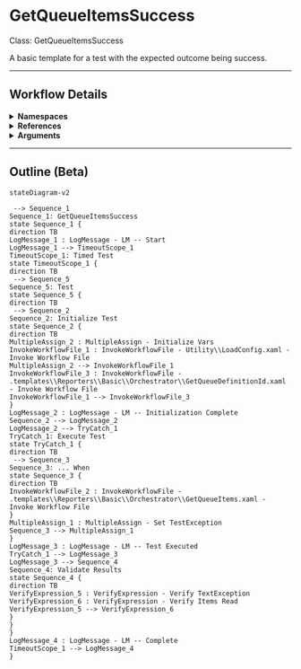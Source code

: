 # GetQueueItemsSuccess
Class: GetQueueItemsSuccess

A basic template for a test with the expected outcome being success.

<hr />

## Workflow Details
<details>
    <summary>
    <b>Namespaces</b>
    </summary>

    - System.Activities
- System.Activities.Statements
- System.Activities.Expressions
- System.Activities.Validation
- System.Activities.XamlIntegration
- Microsoft.VisualBasic
- Microsoft.VisualBasic.Activities
- System
- System.Collections
- System.Collections.Generic
- System.Data
- System.Diagnostics
- System.Drawing
- System.IO
- System.Linq
- System.Net.Mail
- System.Xml
- System.Text
- System.Xml.Linq
- UiPath.Core
- UiPath.Core.Activities
- System.Windows.Markup
- System.Collections.ObjectModel
- System.Runtime.Serialization
- System.Reflection
- System.Linq.Expressions
- UiPath.Testing.Activities
- UiPath.Shared.Activities
- GlobalVariablesNamespace
- GlobalConstantsNamespace
- System.Activities.Runtime.Collections
- Newtonsoft.Json.Linq
- Newtonsoft.Json
- System.Dynamic
- Newtonsoft.Json.Linq
- Newtonsoft.Json
- System.Dynamic


</details>
<details>
    <summary>
    <b>References</b>
    </summary>

    - Microsoft.CSharp
- Microsoft.VisualBasic
- mscorlib
- NPOI
- PresentationCore
- PresentationFramework
- System
- System.Activities
- System.ComponentModel
- System.ComponentModel.TypeConverter
- System.Configuration.ConfigurationManager
- System.Console
- System.Core
- System.Data
- System.Drawing
- System.Linq
- System.Linq.Expressions
- System.Memory
- System.Memory.Data
- System.ObjectModel
- System.Private.CoreLib
- System.Private.DataContractSerialization
- System.Private.ServiceModel
- System.Private.Uri
- System.Reflection.DispatchProxy
- System.Reflection.Metadata
- System.Reflection.TypeExtensions
- System.Runtime.Serialization
- System.Runtime.Serialization.Formatters
- System.Runtime.Serialization.Primitives
- System.Security.Permissions
- System.ServiceModel
- System.ServiceModel.Activities
- System.Xaml
- System.Xml
- System.Xml.Linq
- UiPath.Excel
- UiPath.Excel.Activities
- UiPath.Mail.Activities
- UiPath.Studio.Constants
- UiPath.System.Activities
- UiPath.Testing.Activities
- UiPath.Workflow
- WindowsBase
- UiPath.System.Activities.Design
- UiPath.System.Activities.ViewModels
- System.Collections
- Newtonsoft.Json
- netstandard


</details>
<details>
    <summary>
    <b>Arguments</b>
    </summary>

    <table><tr><th>Name</th><th>Direction</th><th>Type</th><th>Description</th></tr></table>
    
</details>

<hr />

## Outline (Beta)

```mermaid
stateDiagram-v2

 --> Sequence_1
Sequence_1: GetQueueItemsSuccess
state Sequence_1 {
direction TB
LogMessage_1 : LogMessage - LM -- Start
LogMessage_1 --> TimeoutScope_1
TimeoutScope_1: Timed Test
state TimeoutScope_1 {
direction TB
 --> Sequence_5
Sequence_5: Test
state Sequence_5 {
direction TB
 --> Sequence_2
Sequence_2: Initialize Test
state Sequence_2 {
direction TB
MultipleAssign_2 : MultipleAssign - Initialize Vars
InvokeWorkflowFile_1 : InvokeWorkflowFile - Utility\\LoadConfig.xaml - Invoke Workflow File
MultipleAssign_2 --> InvokeWorkflowFile_1
InvokeWorkflowFile_3 : InvokeWorkflowFile - .templates\\Reporters\\Basic\\Orchestrator\\GetQueueDefinitionId.xaml - Invoke Workflow File
InvokeWorkflowFile_1 --> InvokeWorkflowFile_3
}
LogMessage_2 : LogMessage - LM -- Initialization Complete
Sequence_2 --> LogMessage_2
LogMessage_2 --> TryCatch_1
TryCatch_1: Execute Test
state TryCatch_1 {
direction TB
 --> Sequence_3
Sequence_3: ... When
state Sequence_3 {
direction TB
InvokeWorkflowFile_2 : InvokeWorkflowFile - .templates\\Reporters\\Basic\\Orchestrator\\GetQueueItems.xaml - Invoke Workflow File
}
MultipleAssign_1 : MultipleAssign - Set TestException
Sequence_3 --> MultipleAssign_1
}
LogMessage_3 : LogMessage - LM -- Test Executed
TryCatch_1 --> LogMessage_3
LogMessage_3 --> Sequence_4
Sequence_4: Validate Results
state Sequence_4 {
direction TB
VerifyExpression_5 : VerifyExpression - Verify TextException
VerifyExpression_6 : VerifyExpression - Verify Items Read
VerifyExpression_5 --> VerifyExpression_6
}
}
}
LogMessage_4 : LogMessage - LM -- Complete
TimeoutScope_1 --> LogMessage_4
}
```